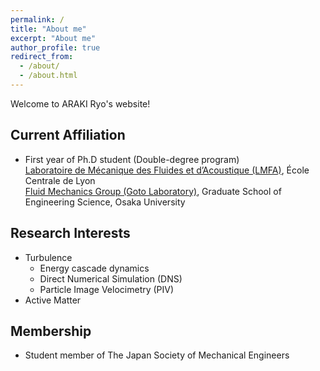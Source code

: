 ```yaml
---
permalink: /
title: "About me"
excerpt: "About me"
author_profile: true
redirect_from:
  - /about/
  - /about.html
---
```


Welcome to ARAKI Ryo's website!

## Current Affiliation

- First year of Ph.D student (Double-degree program)\
  [Laboratoire de Mécanique des Fluides et d’Acoustique (LMFA)](http://lmfa.ec-lyon.fr/), École Centrale de Lyon \
  [Fluid Mechanics Group (Goto Laboratory)](http://fm.me.es.osaka-u.ac.jp/), Graduate School of Engineering Science, Osaka University

## Research Interests

- Turbulence
  - Energy cascade dynamics
  - Direct Numerical Simulation (DNS)
  - Particle Image Velocimetry (PIV)
- Active Matter

## Membership

- Student member of The Japan Society of Mechanical Engineers
